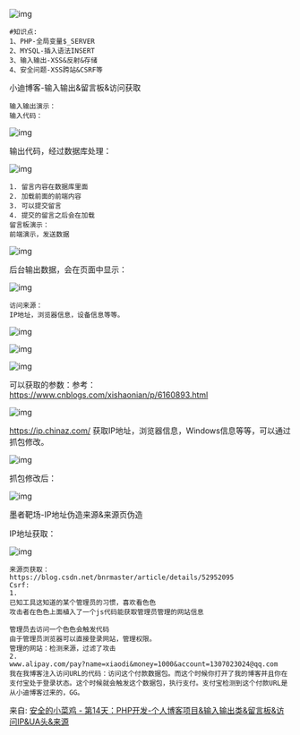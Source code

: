 ![img](https://cdn.nlark.com/yuque/0/2024/png/1591503/1721114368892-41a46eb6-eb4a-4d89-a110-0dbf74b8897a.png)

```plain
#知识点:
1、PHP-全局变量$_SERVER
2、MYSQL-插入语法INSERT
3、输入输出-XSS&反射&存储
4、安全问题-XSS跨站&CSRF等
```

小迪博客-输入输出&留言板&访问获取

```plain
输入输出演示：
输入代码：
```

![img](https://cdn.nlark.com/yuque/0/2024/png/1591503/1721114363024-eff5fa86-c6e6-4c8a-995e-b73ce6e43d05.png)

输出代码，经过数据库处理：

![img](https://cdn.nlark.com/yuque/0/2024/png/1591503/1721114363029-6e1cb40e-8205-4393-99bd-2d0804305da7.png)

```plain
1. 留言内容在数据库里面
2. 加载前面的前端内容
3. 可以提交留言
4. 提交的留言之后会在加载
留言板演示：
前端演示，发送数据
```

![img](https://cdn.nlark.com/yuque/0/2024/png/1591503/1721114363029-d0f974de-0bed-45b1-b0aa-4a81bf3ad627.png)

后台输出数据，会在页面中显示：

![img](https://cdn.nlark.com/yuque/0/2024/png/1591503/1721114363083-0db2c783-bf95-4320-a991-e058b8de3114.png)

```plain
访问来源：
IP地址，浏览器信息，设备信息等等。
```

![img](https://cdn.nlark.com/yuque/0/2024/png/1591503/1721114363295-78ba09fb-4219-481f-9272-b2706318aee3.png)

![img](https://cdn.nlark.com/yuque/0/2024/png/1591503/1721114363507-3f99b314-469d-448d-8ce8-4029d480d440.png)

![img](https://cdn.nlark.com/yuque/0/2024/png/1591503/1721114363665-f8d023b6-be51-413e-ac98-45e17658ac3c.png)

可以获取的参数：参考：https://www.cnblogs.com/xishaonian/p/6160893.html

![img](https://cdn.nlark.com/yuque/0/2024/png/1591503/1721114363798-bc89fd05-e1b9-4c70-bd34-d6cd505d903d.png)

https://ip.chinaz.com/ 获取IP地址，浏览器信息，Windows信息等等，可以通过抓包修改。

![img](https://cdn.nlark.com/yuque/0/2024/png/1591503/1721114363818-65b51778-52a4-43ca-a879-4e451d15e1bf.png)

抓包修改后：

![img](https://cdn.nlark.com/yuque/0/2024/png/1591503/1721114363993-99be9cc7-b145-4e8e-9b6d-dff3e404b3af.png)

墨者靶场-IP地址伪造来源&来源页伪造

IP地址获取：

![img](https://cdn.nlark.com/yuque/0/2024/png/1591503/1721114364137-1aee1a09-58ef-4dce-bb1e-6b60bffedc9f.png)

```plain
来源页获取：
https://blog.csdn.net/bnrmaster/article/details/52952095
Csrf:
1.
已知工具这知道的某个管理员的习惯，喜欢看色色
攻击者在色色上面植入了一个js代码能获取管理员管理的网站信息

管理员去访问一个色色会触发代码
由于管理员浏览器可以直接登录网站，管理权限。
管理的网站：检测来源，过滤了攻击
2.
www.alipay.com/pay?name=xiaodi&money=1000&account=1307023024@qq.com
我在我博客注入访问URL的代码：访问这个付款数据包。而这个时候你打开了我的博客并且你在支付宝处于登录状态。这个时候就会触发这个数据包，执行支付。支付宝检测到这个付款URL是从小迪博客过来的，GG。
```





来自: [安全的小菜鸡 - 第14天：PHP开发-个人博客项目&输入输出类&留言板&访问IP&UA头&来源](http://www.mumuxi8.com/?id=17)